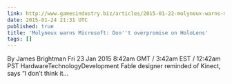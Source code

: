 ```yaml
---
link: http://www.gamesindustry.biz/articles/2015-01-22-molyneux-warns-microsoft-dont-overpromise-on-hololens
date: 2015-01-24 21:31 UTC
published: true
title: 'Molyneux warns Microsoft: Don''t overpromise on HoloLens'
tags: []
---
```


By James Brightman
Fri 23 Jan 2015 8:42am GMT / 3:42am EST / 12:42am PST HardwareTechnologyDevelopment
Fable designer reminded of Kinect, says “I don’t think it…
